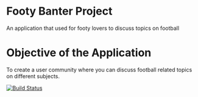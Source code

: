 # Footy Banter Project 

An application that used for footy lovers to discuss topics on football

# Objective of the Application 

To create a user community where you can discuss football related topics on different 
subjects. 

[![Build Status](https://travis-ci.org/ariesdav333/footbalbanter.svg?branch=master)](https://travis-ci.org/ariesdav333/footbalbanter)